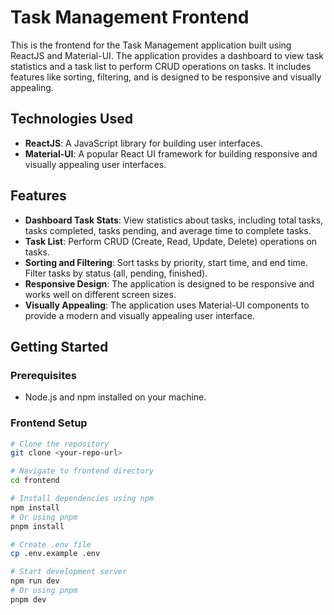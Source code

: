 # Task Management Frontend

This is the frontend for the Task Management application built using ReactJS and Material-UI. The application provides a dashboard to view task statistics and a task list to perform CRUD operations on tasks. It includes features like sorting, filtering, and is designed to be responsive and visually appealing.

## Technologies Used

- **ReactJS**: A JavaScript library for building user interfaces.
- **Material-UI**: A popular React UI framework for building responsive and visually appealing user interfaces.

## Features

- **Dashboard Task Stats**: View statistics about tasks, including total tasks, tasks completed, tasks pending, and average time to complete tasks.
- **Task List**: Perform CRUD (Create, Read, Update, Delete) operations on tasks.
- **Sorting and Filtering**: Sort tasks by priority, start time, and end time. Filter tasks by status (all, pending, finished).
- **Responsive Design**: The application is designed to be responsive and works well on different screen sizes.
- **Visually Appealing**: The application uses Material-UI components to provide a modern and visually appealing user interface.

## Getting Started

### Prerequisites

- Node.js and npm installed on your machine.
### Frontend Setup

```bash
# Clone the repository
git clone <your-repo-url>

# Navigate to frontend directory
cd frontend

# Install dependencies using npm
npm install
# Or using pnpm
pnpm install

# Create .env file
cp .env.example .env

# Start development server
npm run dev
# Or using pnpm
pnpm dev
```

